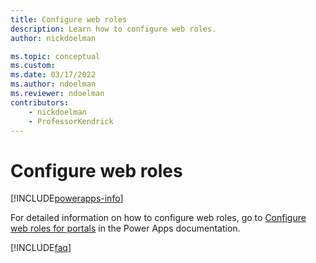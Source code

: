 ```yaml
---
title: Configure web roles
description: Learn how to configure web roles.
author: nickdoelman

ms.topic: conceptual
ms.custom: 
ms.date: 03/17/2022
ms.author: ndoelman
ms.reviewer: ndoelman
contributors:
    - nickdoelman
    - ProfessorKendrick
---
```


# Configure web roles


[!INCLUDE[powerapps-info](../includes/cc-powerapps-info.md)]

For detailed information on how to configure web roles, go to [Configure web roles for portals](/powerapps/maker/portals/configure/create-web-roles) in the Power Apps documentation.

[!INCLUDE[faq](../includes/cc-faqs.md)]